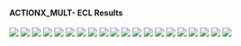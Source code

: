 #### ACTIONX_MULT- ECL Results

![](ECL/ACTIONX_MULT--Field_Production_Comparison_Plot.png)
![](ECL/ACTIONX_MULT--Well_OP_A01_Production_Performance.png)
![](ECL/ACTIONX_MULT--Well_OP_A02_Production_Performance.png)
![](ECL/ACTIONX_MULT--Well_OP_B01_Production_Performance.png)
![](ECL/ACTIONX_MULT--Well_OP_B02_Production_Performance.png)
![](ECL/ACTIONX_MULT--Well_OP_C01_Production_Performance.png)
![](ECL/ACTIONX_MULT--Well_OP_C02_Production_Performance.png)
![](ECL/ACTIONX_MULT--Well_WI_A01_Water_Injection_Performance.png)
![](ECL/ACTIONX_MULT--Well_WI_A02_Water_Injection_Performance.png)
![](ECL/ACTIONX_MULT--Well_WI_C01_Water_Injection_Performance.png)
![](ECL/ACTIONX_MULT-Field_Production_Comparison_Plot.png)
![](ECL/ACTIONX_MULT-Well_OP_A01_Production_Performance.png)
![](ECL/ACTIONX_MULT-Well_OP_A02_Production_Performance.png)
![](ECL/ACTIONX_MULT-Well_OP_B01_Production_Performance.png)
![](ECL/ACTIONX_MULT-Well_OP_B02_Production_Performance.png)
![](ECL/ACTIONX_MULT-Well_OP_C01_Production_Performance.png)
![](ECL/ACTIONX_MULT-Well_OP_C02_Production_Performance.png)
![](ECL/ACTIONX_MULT-Well_WI_A01_Water_Injection_Performance.png)
![](ECL/ACTIONX_MULT-Well_WI_A02_Water_Injection_Performance.png)
![](ECL/ACTIONX_MULT-Well_WI_C01_Water_Injection_Performance.png)
